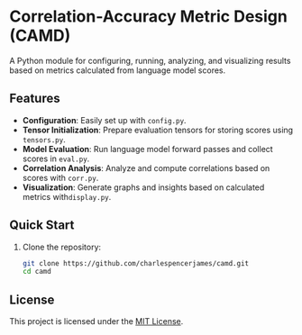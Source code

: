 # Correlation-Accuracy Metric Design (CAMD)

A Python module for configuring, running, analyzing, and visualizing results 
based on metrics calculated from language model scores.

## Features
- **Configuration**: Easily set up with `config.py`.
- **Tensor Initialization**: Prepare evaluation tensors for storing scores using `tensors.py`.
- **Model Evaluation**: Run language model forward passes and collect scores in `eval.py`.
- **Correlation Analysis**: Analyze and compute correlations based on scores with `corr.py`.
- **Visualization**: Generate graphs and insights based on calculated metrics with`display.py`.

## Quick Start

1. Clone the repository:
   ```bash
   git clone https://github.com/charlespencerjames/camd.git
   cd camd

## License
This project is licensed under the [MIT License](LICENSE).